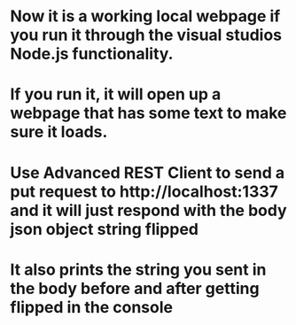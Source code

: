 # Now it is a working local webpage if you run it through the visual studios Node.js functionality.
# If you run it, it will open up a webpage that has some text to make sure it loads.
# Use Advanced REST Client to send a put request to http://localhost:1337 and it will just respond with the body json object string flipped
# It also prints the string you sent in the body before and after getting flipped in the console


